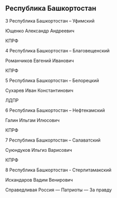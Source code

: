 ## Республика Башкортостан
   
   3 Республика Башкортостан – Уфимский
   
   Ющенко Александр Андреевич
   
   КПРФ
   
   4 Республика Башкортостан – Благовещенский
   
   Романчиков Евгений Иванович
   
   КПРФ
   
   5 Республика Башкортостан – Белорецкий
   
   Сухарев Иван Константинович
   
   ЛДПР
   
   6 Республика Башкортостан – Нефтекамский
   
   Галин Ильгам Илюсович
   
   КПРФ
   
   7 Республика Башкортостан – Салаватский
   
   Суюндуков Ильгиз Варисович
   
   КПРФ
   
   8 Республика Башкортостан - Стерлитамакский
   
   Искандаров Вадим Венирович
   
   Справедливая Россия — Патриоты — За правду
   
